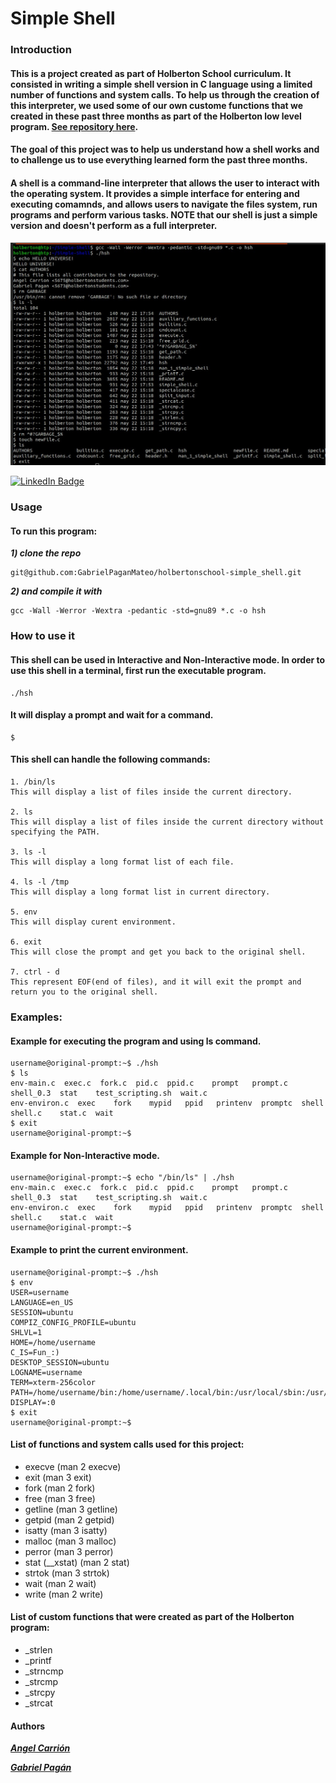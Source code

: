 # Simple Shell
### Introduction
#### This is a project created as part of Holberton School curriculum. It consisted in writing a simple shell version in C language using a limited number of functions and system calls. To help us through the creation of this interpreter, we used some of our own custome functions that we created in these past three months as part of the Holberton low level program. [See repository here](https://github.com/AngelJCT/holbertonschool-low_level_programming).
#### The goal of this project was to help us understand how a shell works and to challenge us to use everything learned form the past three months.
#### A shell is a command-line interpreter that allows the user to interact with the operating system. It provides a simple interface for entering and executing comamnds, and allows users to navigate the files system, run programs and perform various tasks. NOTE that our shell is just a simple version and doesn't perform as a full interpreter.

![Alt text](Shell.jpg "Optional title")

<div id="badges"> <a href="https://www.linkedin.com/in/gabriel-pagan-232570254/"><img src="https://img.shields.io/badge/LinkedIn-blue?style=for-the-badge&logo=linkedin&logoColor=white" alt="LinkedIn Badge"/></a>

### Usage
#### To run this program:
***1) clone the repo***
```
git@github.com:GabrielPaganMateo/holbertonschool-simple_shell.git
```
***2) and compile it with***
```
gcc -Wall -Werror -Wextra -pedantic -std=gnu89 *.c -o hsh
```
### How to use it
#### This shell can be used in Interactive and Non-Interactive mode. In order to use this shell in a terminal, first run the executable program.
```
./hsh
```
#### It will display a prompt and wait for a command.
```
$
```
#### This shell can handle the following commands:
```
1. /bin/ls
This will display a list of files inside the current directory.

2. ls
This will display a list of files inside the current directory without specifying the PATH.

3. ls -l
This will display a long format list of each file.

4. ls -l /tmp
This will display a long format list in current directory.

5. env
This will display curent environment.

6. exit
This will close the prompt and get you back to the original shell.

7. ctrl - d
This represent EOF(end of files), and it will exit the prompt and return you to the original shell.
```
### Examples:
#### Example for executing the program and using ls command.
```
username@original-prompt:~$ ./hsh
$ ls
env-main.c  exec.c  fork.c  pid.c  ppid.c    prompt   prompt.c  shell_0.3  stat    test_scripting.sh  wait.c
env-environ.c  exec    fork    mypid   ppid   printenv  promptc  shell     shell.c    stat.c  wait
$ exit
username@original-prompt:~$
```
#### Example for Non-Interactive mode.
```
username@original-prompt:~$ echo "/bin/ls" | ./hsh
env-main.c  exec.c  fork.c  pid.c  ppid.c    prompt   prompt.c  shell_0.3  stat    test_scripting.sh  wait.c
env-environ.c  exec    fork    mypid   ppid   printenv  promptc  shell     shell.c    stat.c  wait
username@original-prompt:~$
```
#### Example to print the current environment.
```
username@original-prompt:~$ ./hsh
$ env
USER=username
LANGUAGE=en_US
SESSION=ubuntu
COMPIZ_CONFIG_PROFILE=ubuntu
SHLVL=1
HOME=/home/username
C_IS=Fun_:)
DESKTOP_SESSION=ubuntu
LOGNAME=username
TERM=xterm-256color
PATH=/home/username/bin:/home/username/.local/bin:/usr/local/sbin:/usr/local/bin:/usr/sbin:/usr/bin:/sbin:/bin:/usr/games:/usr/local/games:/snap/bin
DISPLAY=:0
$ exit
username@original-prompt:~$
```
#### List of functions and system calls used for this project:
- execve (man 2 execve)
- exit (man 3 exit)
- fork (man 2 fork)
- free (man 3 free)
- getline (man 3 getline)
- getpid (man 2 getpid)
- isatty (man 3 isatty)
- malloc (man 3 malloc)
- perror (man 3 perror)
- stat (__xstat) (man 2 stat)
- strtok (man 3 strtok)
- wait (man 2 wait)
- write (man 2 write)
#### List of custom functions that were created as part of the Holberton program:
- _strlen
- _printf
- _strncmp
- _strcmp
- _strcpy
- _strcat
#### Authors
***[Angel Carrión](https://github.com/AngelJCT)***

***[Gabriel Pagán](https://github.com/GabrielPaganMateo)***
